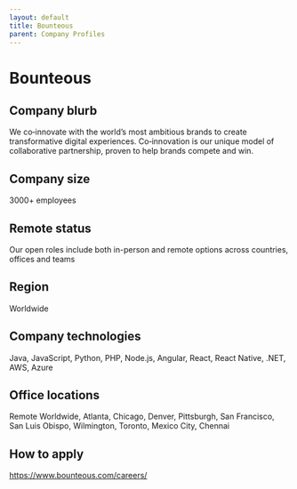 ```yaml
---
layout: default
title: Bounteous
parent: Company Profiles
---
```


# Bounteous

## Company blurb

We co‑innovate with the world’s most ambitious brands to create transformative digital experiences. Co‑innovation is our unique model of collaborative partnership, proven to help brands compete and win.

## Company size

3000+ employees

## Remote status

Our open roles include both in-person and remote options across countries, offices and teams

## Region

Worldwide

## Company technologies

Java, JavaScript, Python, PHP, Node.js, Angular, React, React Native, .NET, AWS, Azure

## Office locations

Remote Worldwide, Atlanta, Chicago, Denver, Pittsburgh, San Francisco, San Luis Obispo, Wilmington, Toronto, Mexico City, Chennai 

## How to apply

https://www.bounteous.com/careers/
